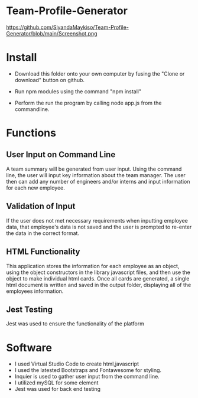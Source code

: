 # Team-Profile-Generator

https://github.com/SiyandaMaykiso/Team-Profile-Generator/blob/main/Screenshot.png

# Install

- Download this folder onto your own computer by fusing the "Clone or download" button on github.

- Run npm modules using the command "npm install"

- Perform the run the program by calling node app.js from the commandline.

# Functions

## User Input on Command Line

A team summary will be generated from user input. Using the command line, the user will input key information about the team manager. The user then can add any number of engineers and/or interns and input information for each new employee.

## Validation of Input

If the user does not met necessary requirements when inputting employee data, that employee's data is not saved and the user is prompted to re-enter the data in the correct format.

## HTML Functionality

This application stores the information for each employee as an object, using the object constructors in the library javascript files, and then use the object to make individual html cards. Once all cards are generated, a single html document is written and saved in the output folder, displaying all of the employees information.

## Jest Testing

Jest was used to ensure the functionality of the platform

# Software

- I used Virtual Studio Code to create html,javascript
- I used the latested Bootstraps and Fontawesome for styling.
- Inquier is used to gather user input from the command line.
- I utilized mySQL for some element
- Jest was used for back end testing
